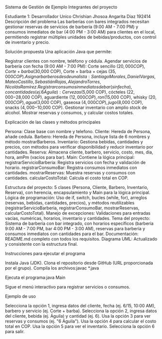 Sistema de Gestión de Ejemplo
Integrantes del proyecto

Estudiante 1: Desarrollador Unico Chrishian Jhosoa Angarita Diaz 192414
Descripción del problema
Las barberías con bares integrados necesitan gestionar reservas de servicios de barbería (9:00 AM - 7:00 PM) y consumos inmediatos de bar (4:00 PM - 3:00 AM) para clientes en el local, permitiendo registrar múltiples unidades de bebidas/productos, con control de inventario y precio.

Solución propuesta
Una aplicación Java que permite:

Registrar clientes con nombre, teléfono y cédula.
Agendar servicios de barbería con fecha (9:00 AM - 7:00 PM): Corte sencillo ($20,000 COP), Corte + barba ($30,000 COP), Corte + barba + cejas ($35,000 COP).
Asignar barberos desde una lista: Santiago Morales, Daniel Vargas, Mateo Castillo, Sebastián Rojas, Alejandro Torres, Nicolás Ramírez.
Registrar consumos inmediatos de bar (sin fecha), con cantidades (ej. 6 Águila): Cervezas ($5,000 COP), cócteles ($22,000-$28,000 COP), aguardiente ($12,000 COP), ron ($15,000 COP), whisky ($20,000 COP), agua ($3,000 COP), gaseosa ($4,000 COP), jugo ($8,000 COP), snacks ($4,000-$10,000 COP).
Gestionar inventario con amplio stock de alcohol.
Mostrar reservas y consumos, y calcular costos totales.

Explicación de las clases y métodos principales

Persona: Clase base con nombre y telefono.
Cliente: Hereda de Persona, añade cedula.
Barbero: Hereda de Persona, incluye lista de 6 nombres y método mostrarBarberos.
Inventario: Gestiona bebidas, cantidades y precios, con métodos para verificar disponibilidad y reducir inventario por cantidades.
Reserva: Almacena cliente, barbero, servicio, costo, mes, dia, hora, amPm (vacíos para bar).
Main: Contiene la lógica principal:
registrarServicioBarberia: Registra servicios con fecha y validación de horario.
registrarConsumoBar: Registra consumos inmediatos con cantidades.
mostrarReservas: Muestra reservas y consumos con cantidades.
calcularCostoTotal: Calcula el costo total en COP.

Estructura del proyecto: 5 clases (Persona, Cliente, Barbero, Inventario, Reserva), con herencia, encapsulamiento y Main para la lógica principal.
Lógica de programación: Uso de if, switch, bucles (while, for), arreglos (reservas, bebidas, cantidades, precios), y métodos reutilizables (registrarServicioBarberia, registrarConsumoBar, mostrarReservas, calcularCostoTotal).
Manejo de excepciones: Validaciones para entradas vacías, numéricas, horarios, inventario y cantidades.
Tema del proyecto: Sistema de barbería con bar integrado, con horarios específicos (barbería 9:00 AM - 7:00 PM, bar 4:00 PM - 3:00 AM), reservas para barbería y consumos inmediatos con cantidades para el bar.
Documentación: README.md completo con todos los requisitos.
Diagrama UML: Actualizado y consistente con la estructura final.


Instrucciones para ejecutar el programa

Instala Java (JDK).
Clona el repositorio desde GitHub (URL proporcionada por el grupo).
Compila los archivos:javac *.java


Ejecuta el programa:java Main


Sigue el menú interactivo para registrar servicios o consumos.

Ejemplo de uso

Selecciona la opción 1, ingresa datos del cliente, fecha (ej. 6/15, 10:00 AM), barbero y servicio (ej. Corte + barba).
Selecciona la opción 2, ingresa datos del cliente, bebida (ej. Águila) y cantidad (ej. 6).
Usa la opción 3 para ver reservas y consumos (ej. "6 Águila").
Usa la opción 4 para calcular el costo total en COP.
Usa la opción 5 para ver el inventario.
Selecciona la opción 6 para salir.
